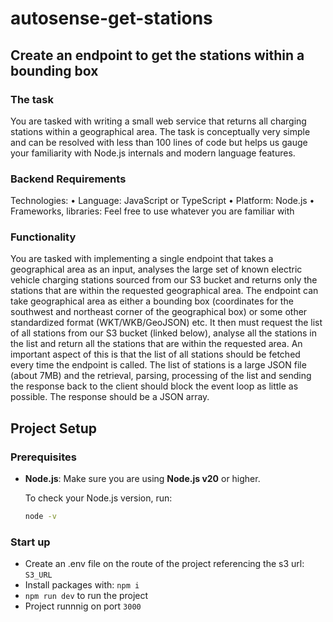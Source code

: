 # autosense-get-stations
## Create an endpoint to get the stations within a bounding box

### The task
You are tasked with writing a small web service that returns all charging stations within a geographical
area. The task is conceptually very simple and can be resolved with less than 100 lines of code but
helps us gauge your familiarity with Node.js internals and modern language features.

### Backend Requirements
Technologies:
• Language: JavaScript or TypeScript
• Platform: Node.js
• Frameworks, libraries: Feel free to use whatever you are familiar with

### Functionality
You are tasked with implementing a single endpoint that takes a geographical area as an input,
analyses the large set of known electric vehicle charging stations sourced from our S3 bucket and
returns only the stations that are within the requested geographical area.
The endpoint can take geographical area as either a bounding box (coordinates for the southwest
and northeast corner of the geographical box) or some other standardized format
(WKT/WKB/GeoJSON) etc. It then must request the list of all stations from our S3 bucket (linked
below), analyse all the stations in the list and return all the stations that are within the requested
area. An important aspect of this is that the list of all stations should be fetched every time the
endpoint is called. The list of stations is a large JSON file (about 7MB) and the retrieval, parsing,
processing of the list and sending the response back to the client should block the event loop as little
as possible. The response should be a JSON array.

## Project Setup

### Prerequisites

- **Node.js**: Make sure you are using **Node.js v20** or higher.

  To check your Node.js version, run:

  ```bash
  node -v

### Start up

- Create an .env file on the route of the project referencing the s3 url: ```S3_URL```
- Install packages with: ```npm i```
- ```npm run dev``` to run the project
- Project runnnig on port ```3000```
